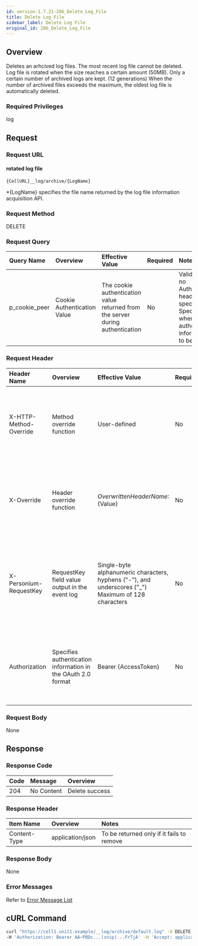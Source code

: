 ```yaml
---
id: version-1.7.21-286_Delete_Log_File
title: Delete Log File
sidebar_label: Delete Log File
original_id: 286_Delete_Log_File
---
```


## Overview

Deletes an arhcived log files. The most recent log file cannot be deleted. 
Log file is rotated when the size reaches a certain amount (50MB). 
Only a certain number of archived logs are kept.  (12 generations)
When the number of archived files exceeds the maximum, the oldest log file is automatically deleted.

### Required Privileges

log

## Request

### Request URL

#### rotated log file

```
{CellURL}__log/archive/{LogName}
```

\*{LogName} specifies the file name returned by the log file information acquisition API.

### Request Method

DELETE

### Request Query

|Query Name|Overview|Effective Value|Required|Notes|
|:--|:--|:--|:--|:--|
|p_cookie_peer|Cookie Authentication Value|The cookie authentication value returned from the server during authentication|No|Valid only if no Authorization header specified<br>Specify this when cookie authentication information is to be used|

### Request Header

|Header Name|Overview|Effective Value|Required|Notes|
|:--|:--|:--|:--|:--|
|X-HTTP-Method-Override|Method override function|User-defined|No|If you specify this value when requesting with the POST method, the specified value will be used as a method.|
|X-Override|Header override function|${OverwrittenHeaderName}:${Value}|No|Overwrite normal HTTP header value. To overwrite multiple headers, specify multiple X-Override headers.|
|X-Personium-RequestKey|RequestKey field value output in the event log|Single-byte alphanumeric characters, hyphens ("-"), and underscores ("_")<br>Maximum of 128 characters|No|When not specified, default value given with ${4 digits}_${22 digits} Base64url characters format representing an UUID for each request|
|Authorization|Specifies authentication information in the OAuth 2.0 format|Bearer {AccessToken}|No|* Authentication tokens are the tokens acquired using the Authentication Token Acquisition API|

### Request Body

None


## Response

### Response Code

|Code|Message|Overview|
|:--|:--|:--|
|204|No Content|Delete success|

### Response Header

|Item Name|Overview|Notes|
|:--|:--|:--|
|Content-Type|application/json|To be returned only if it fails to remove|

### Response Body

None

### Error Messages

Refer to [Error Message List](004_Error_Messages.md)


## cURL Command

```sh
curl "https://cell1.unit1.example/__log/archive/default.log" -X DELETE -i \
-H 'Authorization: Bearer AA~PBDc...(snip)...FrTjA' -H 'Accept: application/json'
```

